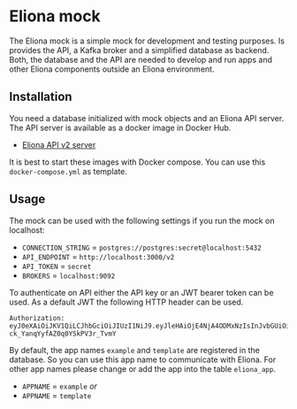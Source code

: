 # Eliona mock #

The Eliona mock is a simple mock for development and testing purposes. Is provides the API, a Kafka broker and a simplified database as backend. Both, the database and the API are needed to develop and run apps and other Eliona components outside an Eliona environment. 

## Installation ##

You need a database initialized with mock objects and an Eliona API server. The API server is available as a docker image in Docker Hub.

- [Eliona API v2 server](https://hub.docker.com/repository/docker/eliona/api-v2)

It is best to start these images with Docker compose. You can use this `docker-compose.yml` as template. 

## Usage ##

The mock can be used with the following settings if you run the mock on localhost:

- `CONNECTION_STRING` = `postgres://postgres:secret@localhost:5432`
- `API_ENDPOINT` = `http://localhost:3000/v2`
- `API_TOKEN` = `secret`
- `BROKERS` = `localhost:9092`

To authenticate on API either the API key or an JWT bearer token can be used. As a default JWT the following HTTP header can be used. 

```
Authorization: eyJ0eXAiOiJKV1QiLCJhbGciOiJIUzI1NiJ9.eyJleHAiOjE4NjA4ODMxNzIsInJvbGUiOiJhZG1pbiIsImN1c3RfaWQiOiIwIiwicHJval9pZCI6IjAiLCJ1c2VyX2lkIjoiMCJ9.dIW8xMpx58zVEnl-ck_YanqYyfAZ0q0YSkPV3r_TvmY
```

By default, the app names `example` and `template` are registered in the database. So you can use this app name to communicate with Eliona. For other app names please change or add the app into the table `eliona_app`.

- `APPNAME` = `example` _or_
- `APPNAME` = `template`